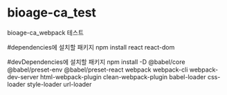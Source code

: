 # bioage-ca_test
bioage-ca_webpack 테스트

#dependencies에 설치할 패키지
npm install react react-dom

#devDependencies에 설치할 패키지
npm install -D @babel/core @babel/preset-env @babel/preset-react webpack webpack-cli webpack-dev-server html-webpack-plugin clean-webpack-plugin babel-loader css-loader style-loader url-loader

